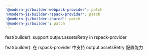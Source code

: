 ```yaml
---
'@modern-js/builder-webpack-provider': patch
'@modern-js/builder-rspack-provider': patch
'@modern-js/builder-shared': patch
'@modern-js/builder': patch
---
```


feat(builder): support output.assetsRetry in rspack-provider

feat(builder): 在 rspack-provider 中支持 output.assetsRetry 配置能力
